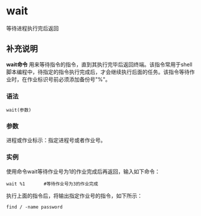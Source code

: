 # wait

等待进程执行完后返回

## 补充说明

**wait命令** 用来等待指令的指令，直到其执行完毕后返回终端。该指令常用于shell脚本编程中，待指定的指令执行完成后，才会继续执行后面的任务。该指令等待作业时，在作业标识号前必须添加备份号"%"。

### 语法

```text
wait(参数)
```

### 参数

进程或作业标示：指定进程号或者作业号。

### 实例

使用命令wait等待作业号为1的作业完成后再返回，输入如下命令：

```text
wait %1       #等待作业号为3的作业完成
```

执行上面的指令后，将输出指定作业号的指令，如下所示：

```text
find / -name password
```

